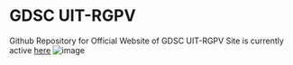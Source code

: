 # GDSC UIT-RGPV

Github Repository for Official Website of GDSC UIT-RGPV
Site is currently active [here](https://gdscrgpv.github.io/gdscrgpv)
![image](https://user-images.githubusercontent.com/64343449/136687039-11d3162c-603a-4c97-8cad-758cbc6bba57.png)
